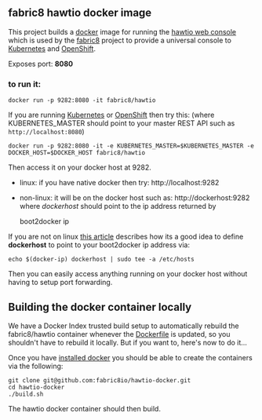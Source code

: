 fabric8 hawtio docker image
---------------------------

This project builds a [docker](http://docker.io/) image for running the [hawtio web console](http://hawt.io/) which is used by the [fabric8](http://fabric8.io/) project to provide a universal console to [Kubernetes](http://kubernetes.io) and [OpenShift](http://openshift.github.io/).

Exposes port: **8080**

### to run it:

```
docker run -p 9282:8080 -it fabric8/hawtio
```

If you are running [Kubernetes](http://kubernetes.io) or [OpenShift](http://openshift.github.io/) then try this: (where KUBERNETES_MASTER should point to your master REST API such as <code>http://localhost:8080</code>)

```
docker run -p 9282:8080 -it -e KUBERNETES_MASTER=$KUBERNETES_MASTER -e DOCKER_HOST=$DOCKER_HOST fabric8/hawtio
```

Then access it on your docker host at 9282.

-	linux: if you have native docker then try: http://localhost:9282
-	non-linux: it will be on the docker host such as: http://dockerhost:9282 where *dockerhost* should point to the ip address returned by

	boot2docker ip

If you are not on linux [this article](http://viget.com/extend/how-to-use-docker-on-os-x-the-missing-guide) describes how its a good idea to define **dockerhost** to point to your boot2docker ip address via:

```
echo $(docker-ip) dockerhost | sudo tee -a /etc/hosts
```

Then you can easily access anything running on your docker host without having to setup port forwarding.

Building the docker container locally
-------------------------------------

We have a Docker Index trusted build setup to automatically rebuild the fabric8/hawtio container whenever the [Dockerfile](https://github.com/fabric8io/hawtio-docker/blob/master/Dockerfile) is updated, so you shouldn't have to rebuild it locally. But if you want to, here's now to do it...

Once you have [installed docker](https://www.docker.io/gettingstarted/#h_installation) you should be able to create the containers via the following:

```
git clone git@github.com:fabric8io/hawtio-docker.git
cd hawtio-docker
./build.sh
```

The hawtio docker container should then build.
